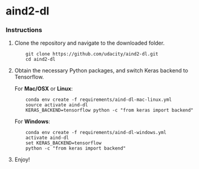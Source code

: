# aind2-dl

### Instructions

1. Clone the repository and navigate to the downloaded folder.
	
	```	
		git clone https://github.com/udacity/aind2-dl.git
		cd aind2-dl
	```

2. Obtain the necessary Python packages, and switch Keras backend to Tensorflow.  
	
	For __Mac/OSX__ or __Linux__:
	```
		conda env create -f requirements/aind-dl-mac-linux.yml
		source activate aind-dl
		KERAS_BACKEND=tensorflow python -c "from keras import backend"
	```

	For __Windows__:
	```
		conda env create -f requirements/aind-dl-windows.yml
		activate aind-dl
		set KERAS_BACKEND=tensorflow
		python -c "from keras import backend"
	```
	
3. Enjoy!
